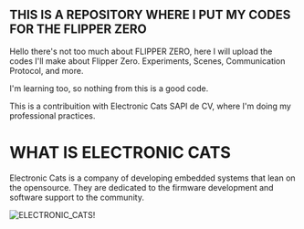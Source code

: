 ## THIS IS A REPOSITORY WHERE I PUT MY CODES FOR THE FLIPPER ZERO
Hello there's not too much about FLIPPER ZERO, here I will upload the codes I'll make about Flipper Zero. Experiments, Scenes, Communication Protocol, and more.

I'm learning too, so nothing from this is a good code.

This is a contribuition with Electronic Cats SAPI de CV, where I'm doing my professional practices.

# WHAT IS ELECTRONIC CATS
Electronic Cats is a company of developing embedded systems that lean on the opensource. They are dedicated to the firmware development and software support to the community.

![ELECTRONIC_CATS!](https://www.google.com/url?sa=i&url=https%3A%2F%2Flink2mexico.com%2Fdetails%2F123840%2FElectronic-Cats-SAPI-de-CV%2F&psig=AOvVaw2Q4vp3yk273yK0z2dc4dXE&ust=1709363901359000&source=images&cd=vfe&opi=89978449&ved=0CBIQjRxqFwoTCIDJ5PTC0oQDFQAAAAAdAAAAABAn)